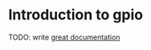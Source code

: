 # Introduction to gpio

TODO: write [great documentation](http://jacobian.org/writing/great-documentation/what-to-write/)

